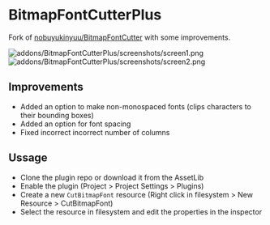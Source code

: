 # BitmapFontCutterPlus
Fork of [nobuyukinyuu/BitmapFontCutter](https://github.com/nobuyukinyuu/BitmapFontCutter) with some improvements.

![addons/BitmapFontCutterPlus/screenshots/screen1.png]()  
![addons/BitmapFontCutterPlus/screenshots/screen2.png]()

## Improvements
* Added an option to make non-monospaced fonts (clips characters to their bounding boxes)
* Added an option for font spacing
* Fixed incorrect incorrect number of columns

## Ussage

* Clone the plugin repo or download it from the AssetLib
* Enable the plugin (Project > Project Settings > Plugins)
* Create a new `CutBitmapFont` resource (Right click in filesystem > New Resource > CutBitmapFont)
* Select the resource in filesystem and edit the properties in the inspector